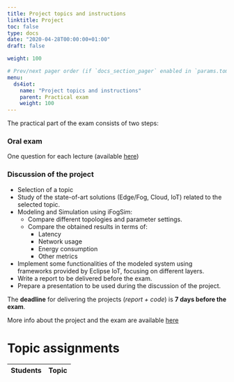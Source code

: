 ```yaml
---
title: Project topics and instructions
linktitle: Project
toc: false
type: docs
date: "2020-04-28T00:00:00+01:00"
draft: false

weight: 100

# Prev/next pager order (if `docs_section_pager` enabled in `params.toml`)menu:
menu:
  ds4iot:
    name: "Project topics and instructions"
    parent: Practical exam
    weight: 100
---
```


The practical part of the exam consists of two steps:

### Oral exam
One question for each lecture (available [here](/courses/ds4iot/lectures/lecture1/))

### Discussion of the project
- Selection of a topic
- Study of the state-of-art solutions (Edge/Fog, Cloud, IoT) related to the selected topic.
- Modeling and Simulation using iFogSim:
	- Compare different topologies and parameter settings.
	- Compare the obtained results in terms of:
		- Latency
		- Network usage
		- Energy consumption
		- Other metrics
- Implement some functionalities of the modeled system using frameworks provided by Eclipse IoT, focusing on different layers.
- Write a report to be delivered before the exam.
- Prepare a presentation to be used during the discussion of the project.

The **deadline** for delivering the projects (*report + code*) is **7 days before the exam**.

More info about the project and the exam are available [here](../../pdf/Projects.pdf)


# Topic assignments

| Students               | Topic		  |
| ---------------------- | ---------------------- |